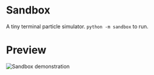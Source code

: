 # Sandbox

A tiny terminal particle simulator. `python -m sandbox` to run.

# Preview
![Sandbox demonstration](../../preview_images/sandbox_demonstration.gif)
